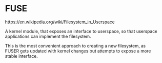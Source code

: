 # FUSE

<https://en.wikipedia.org/wiki/Filesystem_in_Userspace>

A kernel module, that exposes an interface to userspace, so that userspace applications can implement the filesystem.

This is the most convenient approach to creating a new filesystem, as FUSER gets updated with kernel changes but attempts to expose a more stable interface.
